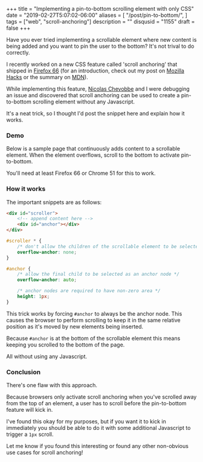 +++
title = "Implementing a pin-to-bottom scrolling element with only CSS"
date = "2019-02-27T5:07:02-06:00"
aliases = [
  "/post/pin-to-bottom/",
]
tags = ["web", "scroll-anchoring"]
description = ""
disqusid = "1155"
draft = false
+++

Have you ever tried implementing a scrollable element where new content is being added and you want to pin the user to the bottom? It's not trival to do correctly.

I recently worked on a new CSS feature called 'scroll anchoring' that shipped in [Firefox 66](https://www.mozilla.org/en-US/firefox/66.0/releasenotes/) (for an introduction, check out my post on [Mozilla Hacks](https://hacks.mozilla.org/2019/03/scroll-anchoring-in-firefox-66/) or the summary on [MDN](https://developer.mozilla.org/en-US/docs/Web/CSS/overflow-anchor/Guide_to_scroll_anchoring)).

While implementing this feature, [Nicolas Chevobbe](https://twitter.com/nicolaschevobbe) and I were debugging an issue and discovered that scroll anchoring can be used to create a pin-to-bottom scrolling element without any Javascript.

It's a neat trick, so I thought I'd post the snippet here and explain how it works.

<!--more-->

<link href="/css/prism.css" rel="stylesheet" />
<script src="/js/prism.js"></script>

### Demo

Below is a sample page that continuously adds content to a scrollable element. When the element overflows, scroll to the bottom to activate pin-to-bottom.

You'll need at least Firefox 66 or Chrome 51 for this to work.

<script async src="//jsfiddle.net/eqrion/Lte142dv/14/embed/result,html,css,js">
</script>

### How it works

The important snippets are as follows:

```html
<div id="scroller">
    <!-- append content here -->
    <div id="anchor"></div>
</div>
```

```css
#scroller * {
    /* don't allow the children of the scrollable element to be selected as an anchor node */
    overflow-anchor: none;
}

#anchor {
    /* allow the final child to be selected as an anchor node */
    overflow-anchor: auto;

    /* anchor nodes are required to have non-zero area */
    height: 1px;
}
```

This trick works by forcing `#anchor` to always be the anchor node. This causes the browser to perform scrolling to keep it in the same relative position as it's moved by new elements being inserted.

Because `#anchor` is at the bottom of the scrollable element this means keeping you scrolled to the bottom of the page.

All without using any Javascript.

### Conclusion

There's one flaw with this approach.

Because browsers only activate scroll anchoring when you've scrolled away from the top of an element, a user has to scroll before the pin-to-bottom feature will kick in.

I've found this okay for my purposes, but if you want it to kick in immediately you should be able to do it with some additional Javascript to trigger a `1px` scroll.

Let me know if you found this interesting or found any other non-obvious use cases for scroll anchoring!

